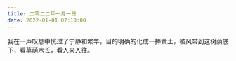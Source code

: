 ```yaml
---
title: 二零二二年一月一日
date: 2022-01-01 07:10:00
---
```


我在一声叹息中恍过了宁静和繁华，目的明确的化成一捧黄土，被风带到这树荫底下，看草萌木长，看人来人往。